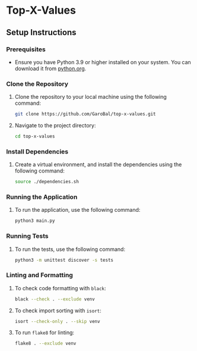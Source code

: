 # Top-X-Values

## Setup Instructions

### Prerequisites

- Ensure you have Python 3.9 or higher installed on your system. You can download it from [python.org](https://www.python.org/downloads/).

### Clone the Repository

1. Clone the repository to your local machine using the following command:
    ```sh
    git clone https://github.com/GaroBal/top-x-values.git
    ```
2. Navigate to the project directory:
    ```sh
    cd top-x-values
    ```

### Install Dependencies

1. Create a virtual environment, and install the dependencies using the following command:
    ```sh
    source ./dependencies.sh
    ```

### Running the Application

1. To run the application, use the following command:
    ```sh
    python3 main.py
    ```

### Running Tests

1. To run the tests, use the following command:
    ```sh
    python3 -m unittest discover -s tests
    ```

### Linting and Formatting

1. To check code formatting with `black`:
    ```sh
    black --check . --exclude venv
    ```
2. To check import sorting with `isort`:
    ```sh
    isort --check-only . --skip venv
    ```
3. To run `flake8` for linting:
    ```sh
    flake8 . --exclude venv
    ```
   

